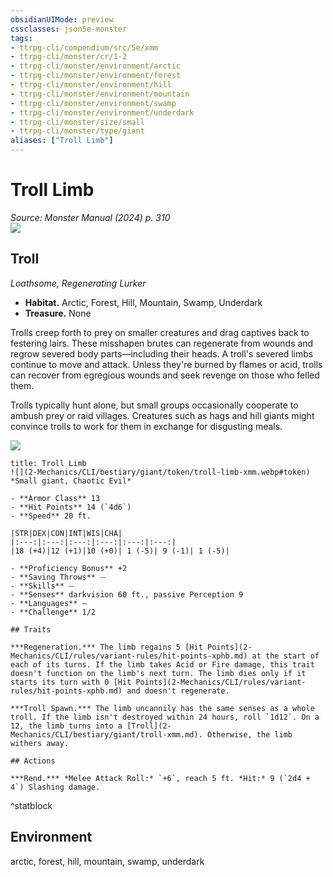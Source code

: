 ```yaml
---
obsidianUIMode: preview
cssclasses: json5e-monster
tags:
- ttrpg-cli/compendium/src/5e/xmm
- ttrpg-cli/monster/cr/1-2
- ttrpg-cli/monster/environment/arctic
- ttrpg-cli/monster/environment/forest
- ttrpg-cli/monster/environment/hill
- ttrpg-cli/monster/environment/mountain
- ttrpg-cli/monster/environment/swamp
- ttrpg-cli/monster/environment/underdark
- ttrpg-cli/monster/size/small
- ttrpg-cli/monster/type/giant
aliases: ["Troll Limb"]
---
```

# Troll Limb
*Source: Monster Manual (2024) p. 310*  
![](2-Mechanics/CLI/bestiary/giant/img/troll-limb.webp#right)

## Troll

*Loathsome, Regenerating Lurker*

- **Habitat.** Arctic, Forest, Hill, Mountain, Swamp, Underdark  
- **Treasure.** None  

Trolls creep forth to prey on smaller creatures and drag captives back to festering lairs. These misshapen brutes can regenerate from wounds and regrow severed body parts—including their heads. A troll's severed limbs continue to move and attack. Unless they're burned by flames or acid, trolls can recover from egregious wounds and seek revenge on those who felled them.

Trolls typically hunt alone, but small groups occasionally cooperate to ambush prey or raid villages. Creatures such as hags and hill giants might convince trolls to work for them in exchange for disgusting meals.

![](2-Mechanics/CLI/bestiary/giant/img/troll.webp#center)

```ad-statblock
title: Troll Limb
![](2-Mechanics/CLI/bestiary/giant/token/troll-limb-xmm.webp#token)
*Small giant, Chaotic Evil*

- **Armor Class** 13 
- **Hit Points** 14 (`4d6`) 
- **Speed** 20 ft.

|STR|DEX|CON|INT|WIS|CHA|
|:---:|:---:|:---:|:---:|:---:|:---:|
|18 (+4)|12 (+1)|10 (+0)| 1 (-5)| 9 (-1)| 1 (-5)|

- **Proficiency Bonus** +2
- **Saving Throws** ⏤
- **Skills** ⏤
- **Senses** darkvision 60 ft., passive Perception 9
- **Languages** —
- **Challenge** 1/2

## Traits

***Regeneration.*** The limb regains 5 [Hit Points](2-Mechanics/CLI/rules/variant-rules/hit-points-xphb.md) at the start of each of its turns. If the limb takes Acid or Fire damage, this trait doesn't function on the limb's next turn. The limb dies only if it starts its turn with 0 [Hit Points](2-Mechanics/CLI/rules/variant-rules/hit-points-xphb.md) and doesn't regenerate.

***Troll Spawn.*** The limb uncannily has the same senses as a whole troll. If the limb isn't destroyed within 24 hours, roll `1d12`. On a 12, the limb turns into a [Troll](2-Mechanics/CLI/bestiary/giant/troll-xmm.md). Otherwise, the limb withers away.

## Actions

***Rend.*** *Melee Attack Roll:* `+6`, reach 5 ft. *Hit:* 9 (`2d4 + 4`) Slashing damage.
```
^statblock

## Environment

arctic, forest, hill, mountain, swamp, underdark